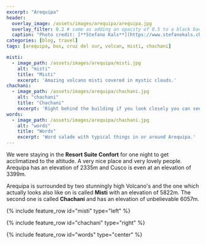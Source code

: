 ```yaml
---
excerpt: "Arequipa"
header:
  overlay_image: /assets/images/arequipa/arequipa.jpg
  overlay_filter: 0.2 # same as adding an opacity of 0.5 to a black background
  caption: "Photo credit: [**Stefano Kals**](https://www.stefanokals.ch)"
categories: [blog, travel]
tags: [arequipa, bus, cruz del sur, volcan, misti, chachani]

misti:
  - image_path: /assets/images/arequipa/misti.jpg
    alt: "misti"
    title: "Misti"
    excerpt: 'Amazing volcano misti covered in mystic clouds.'
chachani:
  - image_path: /assets/images/arequipa/chachani.jpg
    alt: "chachani"
    title: "Chachani"
    excerpt: 'Right behind the building if you look closely you can see the mountains covered in snow. The cloud and the location however made it hard to take a good picture unfortunately.'
words:
  - image_path: /assets/images/arequipa/chachani.jpg
    alt: "words"
    title: "Words"
    excerpt: 'Word salade with typical things in or around Arequipa.'
---
```

We were staying in the **Resort Suite Confort** for one night to get acclimatized to the altitude. A very nice place and very lovely people. Arequipa has an elevation of 2335m and Cusco is even at an elevation of 3399m.

Arequipa is surrounded by two stunningly high Volcano's and the one which actually looks also like on is called **Misti** with an elevation of 5822m. The second one is called **Chachani** and has an elevation of unbelievable 6057m.


{% include feature_row id="misti" type="left" %}

{% include feature_row id="chachani" type="right" %}

{% include feature_row id="words" type="center" %}